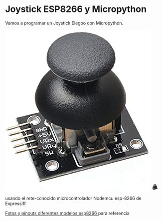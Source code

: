 # Joystick ESP8266 y Micropython 
Vamos a programar un Joystick Elegoo con Micropython.

![](Elegoo-joystick.jpg)
<img src='/Elegoo-joystick.jpg/' style='width:20px;height:20px;'>

usando el rete-conocido microcontrolador Nodemcu esp-8266 de Expressiff

<a href=https://randomnerdtutorials.com/esp8266-pinout-reference-gpios/>Fotos y pinouts diferentes modelos esp8266 </a> para referencia


